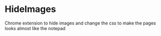 # HideImages
Chrome extension to hide images and change the css to make the pages looks almost like the notepad 
